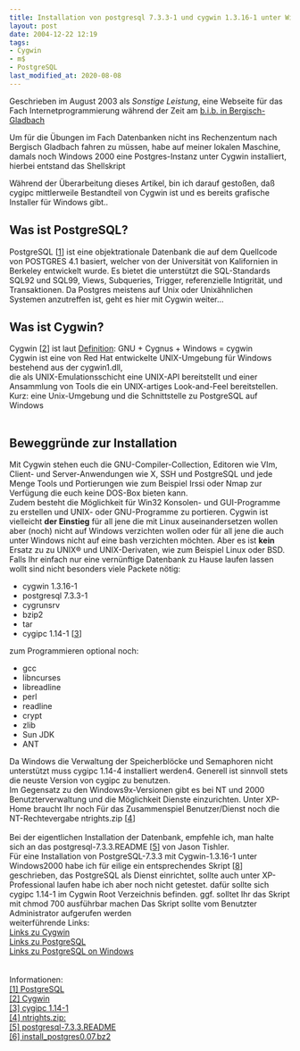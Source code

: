 ```yaml
---
title: Installation von postgresql 7.3.3-1 und cygwin 1.3.16-1 unter Win2k
layout: post
date: 2004-12-22 12:19
tags:
- Cygwin
- m$
- PostgreSQL
last_modified_at: 2020-08-08
---
```

Geschrieben im August 2003 als *Sonstige Leistung*, eine Webseite  für das Fach  Internetprogrammierung während der Zeit am <a href="http://www.bib.de/b.i.b._International_College_Bergisch_Gladbach.aspx">b.i.b.  in Bergisch-Gladbach</a><br/>
<p>Um für die Übungen im Fach Datenbanken nicht ins Rechenzentum nach  Bergisch Gladbach fahren zu müssen, habe auf meiner lokalen Maschine, damals noch Windows 2000 eine Postgres-Instanz unter Cygwin installiert, hierbei entstand das Shellskript </p><!--break-->
<p>Während der Überarbeitung dieses Artikel, bin ich darauf gestoßen, daß cygipc mittlerweile Bestandteil von Cygwin ist und es bereits grafische Installer für Windows gibt..</p>

<h2>Was ist PostgreSQL?</h2>
PostgreSQL [<a href="#info">1</a>] ist eine objektrationale Datenbank die auf dem Quellcode von POSTGRES 4.1 basiert, welcher von der Universität von Kalifornien in Berkeley entwickelt wurde.
Es bietet die unterstützt die SQL-Standards SQL92 und SQL99, Views, Subqueries, Trigger, referenzielle Intigrität, und Transaktionen.
Da Postgres meistens auf Unix oder Unixähnlichen Systemen anzutreffen ist, geht es hier mit Cygwin weiter...<br/>
<h2>Was ist Cygwin?</h2>
Cygwin [<a href="#info">2</a>] ist laut <a href="http://www.cygwin.com/">Definition</a>: GNU + Cygnus + Windows = cygwin<br/>
Cygwin ist eine von Red Hat entwickelte UNIX-Umgebung für Windows bestehend aus der cygwin1.dll,<br/>
die als UNIX-Emulationsschicht eine UNIX-API bereitstellt und einer Ansammlung von Tools die ein UNIX-artiges Look-and-Feel bereitstellen.<br/>
Kurz: eine Unix-Umgebung und die Schnittstelle zu PostgreSQL auf Windows<br/>
<br/>
<h2>Beweggründe zur Installation</h2>
Mit Cygwin stehen euch die GNU-Compiler-Collection, Editoren wie VIm, Client- und Server-Anwendungen wie X, SSH und PostgreSQL 
und jede Menge Tools und Portierungen wie zum Beispiel Irssi oder Nmap zur Verfügung die euch keine DOS-Box bieten kann.<br/>
Zudem besteht die  Möglichkeit für Win32 Konsolen- und GUI-Programme zu erstellen 
und UNIX- oder GNU-Programme zu portieren. 
Cygwin ist vielleicht <b>der Einstieg</b> für all jene die mit Linux auseinandersetzen wollen<br/>
aber (noch) nicht auf Windows verzichten wollen oder für all jene die auch unter Windows nicht auf eine bash verzichten möchten. Aber</b> es ist <b>kein</b> Ersatz zu zu UNIX&reg; und UNIX-Derivaten, wie zum Beispiel Linux oder BSD.<br/>
Falls Ihr einfach nur eine vernünftige Datenbank zu Hause laufen lassen wollt
sind nicht besonders viele Packete nötig:<br/>
  <ul>
   <li>cygwin 1.3.16-1</li>
   <li>postgresql 7.3.3-1</li>
   <li>cygrunsrv</li>
   <li>bzip2</li>
   <li>tar</li>
   <li>cygipc 1.14-1 [<a href="#info">3</a>]</li>
  </ul>
  zum Programmieren optional noch:
  <ul>
   <li>gcc</li>
   <li>libncurses</li>
   <li>libreadline</li>
   <li>perl</li>
   <li>readline</li>
   <li>crypt</li>
   <li>zlib</li>
   <li>Sun JDK</li>
   <li>ANT</li>
  </ul>
Da Windows die Verwaltung der Speicherblöcke und Semaphoren
nicht unterstützt muss cygipc 1.14-4 installiert werden4.
Generell ist sinnvoll stets die neuste Version von cygipc zu benutzen.<br/>
Im Gegensatz zu den Windows9x-Versionen gibt es bei
NT und 2000 Benutzterverwaltung
und die Möglichkeit Dienste einzurichten. 
Unter XP-Home braucht Ihr noch Für das Zusammenspiel Benutzer/Dienst noch die NT-Rechtevergabe ntrights.zip [<a href="#info">4</a>]<br/><br/>
Bei der eigentlichen Installation der Datenbank, empfehle ich,
man halte sich an das postgresql-7.3.3.README [<a href="#info">5</a>] von Jason Tishler.<br/>
Für eine Installation von PostgreSQL-7.3.3 mit Cygwin-1.3.16-1 unter Windows2000
habe ich für eilige ein entsprechendes Skript [<a href="#info">8</a>]
geschrieben, das PostgreSQL als Dienst einrichtet, sollte auch unter XP-Professional laufen habe ich aber noch nicht getestet.
dafür  sollte sich cygipc 1.14-1 im Cygwin Root Verzeichnis befinden.
ggf. solltet Ihr das Skript mit chmod 700 ausführbar machen
Das Skript sollte vom Benutzter Administrator aufgerufen werden
 <br/>
weiterführende Links:<br/>
 <a href="http://netzaffe.de/taxonomy/term/3">Links zu Cygwin</a><br/>
 <a href="http://netzaffe.de/taxonomy/term/27">Links zu PostgreSQL</a><br/> 
 <a href="" title="http://netzaffe.de/taxonomy/term/9">Links zu PostgreSQL on Windows</a><br/>
<br/>
<br/>
<a name="info"></a>  
Informationen:<br/>
<a href="http://www.postgresql.org/" title="www.postgresql.org">[1] PostgreSQL</a><br/>
 <a href="http://www.cygwin.com/" title="http://www.cygwin.com">[2] Cygwin</a><br/> 
 <a href="http://cygutils.fruitbat.org/" title="http://cygutils.fruitbat.org/">[3] cygipc 1.14-1</a><br/>
 <a href="http://www.dynawell.com/reskit/microsoft/win2000/ntrights.zip" title="http://www.dynawell.com/reskit/microsoft/win2000/ntrights.zip">[4] ntrights.zip:</a><br/>
 <a href="http://www.tishler.net/jason/software/postgresql/postgresql-7.3.3.README" title="http://www.tishler.net/jason/software/postgresql/postgresql-7.3.3.README">[5] postgresql-7.3.3.README</a><br/>
 <a href="/2004/12/22/install-postgres-0-07-sh.html" title="">[6] install_postgres0.07.bz2</a>
